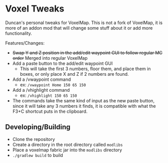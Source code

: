 # Voxel Tweaks

Duncan's personal tweaks for VoxelMap.
This is not a fork of VoxelMap, it is more of an addon mod that will change some stuff about it or add more
functionality.

Features/Changes:

- ~~Swap Y and Z position in the add/edit waypoint GUI to follow regular MC order~~ Merged into regular VoxelMap
- Add a paste button to the add/edit waypoint GUI
    - This will take the first 3 numbers, floor them, and place them in boxes, or only place X and Z if 2 numbers are
      found.
- Add a /vwaypoint command
    - ex: `/vwaypoint Home 150 65 150`
- Add a /vhighlight command
    - ex: `/vhighlight 150 65 150`
- The commands take the same kind of input as the new paste button, since it will take any 3 numbers it finds, it is
  compatible with what the F3+C shortcut puts in the clipboard.

## Developing/Building

- Clone the repository
- Create a directory in the root directory called `modlibs`
- Place a voxelmap fabric jar into the `modlibs` directory
- `./gradlew build` to build
